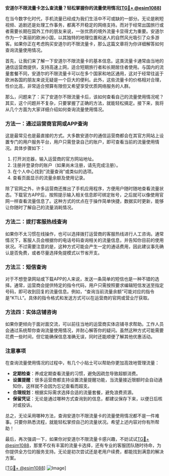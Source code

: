 **安道尔不限流量卡怎么查流量？轻松掌握你的流量使用情况[[TG💪+ @esim1088](https://t.me/s/esim1088)]**

在当今数字化时代，手机流量已经成为我们生活中不可或缺的一部分。无论是刷短视频、追剧还是处理工作事务，都离不开稳定的网络支持。而对于经常出国旅行或者需要长期在国外工作的朋友来说，一张优质的境外流量卡显得尤为重要。安道尔作为一个美丽的欧洲小国，以其独特的地理位置和迷人的自然风光吸引了众多游客。如果你正在考虑购买安道尔的不限流量卡，那么这篇文章将为你详细解答如何查询流量使用情况。

首先，让我们来了解一下安道尔不限流量卡的基本信息。这类流量卡通常由当地的通信运营商提供，支持高速上网，适合短期旅行者和长期居住者使用。与国内的流量套餐不同，安道尔的不限流量卡可以在多个国家和地区通用，这对于经常往返于欧洲各国的朋友来说无疑是一个巨大的便利。此外，这些流量卡的价格相对合理，性价比高，非常适合预算有限但又希望享受优质网络服务的人群。

那么，问题来了：买了安道尔不限流量卡后，该如何查看自己的流量使用情况呢？其实，这个问题并不复杂，只要掌握了正确的方法，就能轻松搞定。接下来，我将从几个方面为大家详细介绍如何查询流量使用情况。

### **方法一：通过运营商官网或APP查询**

这是最常见也是最直接的方式。大多数安道尔的通信运营商都会在其官方网站上设置专门的用户服务平台，用户只需登录自己的账户，即可查看当前的流量使用情况。具体步骤如下：

1. 打开浏览器，输入运营商的官方网站地址。
2. 注册并登录你的账户（如果尚未注册，请先完成注册）。
3. 在个人中心找到“流量查询”或类似的选项。
4. 查看页面显示的流量余额及使用记录。

除了官网之外，许多运营商还推出了手机应用程序，方便用户随时随地查看流量状态。下载官方APP后，按照提示输入相关信息即可绑定账号，之后就可以像使用官网一样查看流量信息了。这种方式的优点在于操作简单快捷，数据实时更新，能够让你随时了解自己的流量消耗情况。

### **方法二：拨打客服热线查询**

如果你不太习惯在线操作，也可以选择拨打运营商的客服热线进行人工咨询。通常情况下，客服人员会根据你的电话号码查询相关的流量信息，并告知你目前的使用状况。不过需要注意的是，这种方式可能会产生一定的通话费用，因此建议事先确认是否免费，或者尽量选择免提模式以节省开支。

### **方法三：短信查询**

对于不想登录网站或下载APP的人来说，发送一条简单的短信也是一种不错的选择。通常，运营商会提供特定的指令代码，用户只需按照要求编辑短信发送至指定号码，即可收到回复的流量信息。例如，“查询当前流量余额”可能对应的指令是“KTLL”。具体的指令格式和发送方式可以在运营商的官网或营业厅获取。

### **方法四：实体店铺咨询**

如果你更倾向于面对面交流，可以前往当地的运营商实体店铺寻求帮助。工作人员会通过系统帮你查询流量使用情况，并耐心解答你的疑问。虽然这种方式可能需要花费一些时间，但它能确保信息准确无误，同时还能顺便了解其他优惠活动。

### **注意事项**

在查询流量使用情况的过程中，有几个小贴士可以帮助你更加高效地管理流量：

- **定期检查**：养成定期查看流量的习惯，避免因疏忽导致超额消费。
- **设置提醒**：很多运营商都支持设置流量提醒功能，当流量接近限额时会自动通知你，这样就不会因为忘记查看而超支。
- **合理规划**：根据实际需求选择合适的流量套餐，避免浪费资源。
- **保留凭证**：无论是通过哪种方式查询到的信息，都建议保存下来，以便日后核对或投诉。

总之，无论采用哪种方法，查询安道尔不限流量卡的流量使用情况都不是一件难事。只要你熟悉流程，就能轻松掌控自己的流量状况。希望上述内容对你有所帮助！

最后，再次强调一下，如果你对安道尔不限流量卡感兴趣，不妨试试[TG💪+ @esim1088](https://t.me/s/esim1088)，那里不仅有丰富的流量卡选择，还有专业的客服团队随时待命，为你提供全方位的服务支持。无论是初次尝试还是老用户续费，都能找到满意的解决方案。

[[TG💪+ @esim1088](https://t.me/s/esim1088)] ![Image](https://i.postimg.cc/4NQfJmqS/Snipaste-2025-05-13-00-14-12.png)]